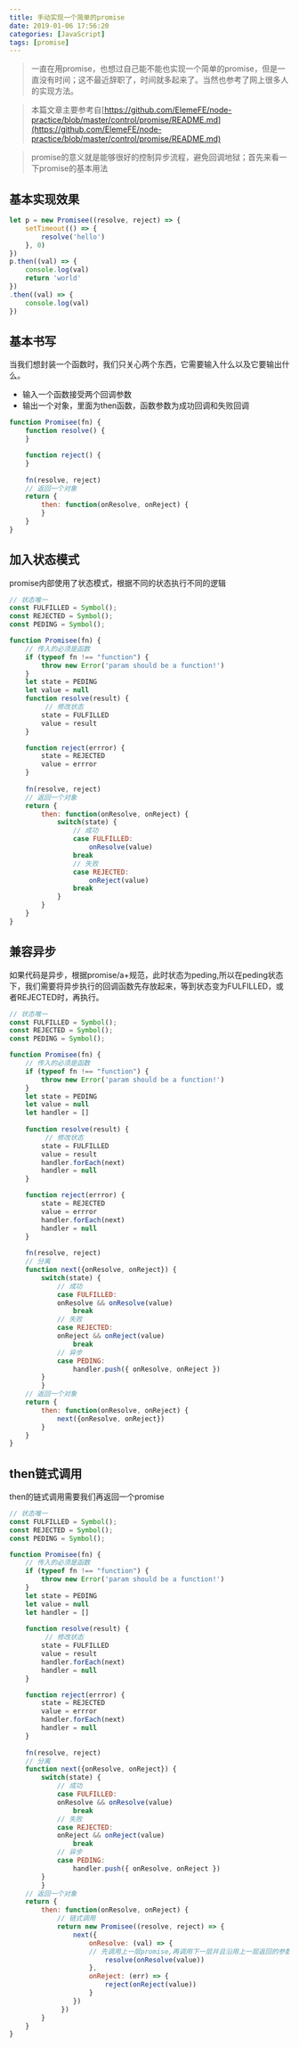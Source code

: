 ```yaml
---
title: 手动实现一个简单的promise
date: 2019-01-06 17:56:20
categories: [JavaScript]
tags: [promise]
---
```

>一直在用promise，也想过自己能不能也实现一个简单的promise，但是一直没有时间；这不最近辞职了，时间就多起来了。当然也参考了网上很多人的实现方法。

<!-- more -->
> 本篇文章主要参考自[https://github.com/ElemeFE/node-practice/blob/master/control/promise/README.md](https://github.com/ElemeFE/node-practice/blob/master/control/promise/README.md)

>promise的意义就是能够很好的控制异步流程，避免回调地狱；首先来看一下promise的基本用法
## 基本实现效果
```javascript
let p = new Promisee((resolve, reject) => {
    setTimeout(() => {
        resolve('hello')
    }, 0)
})
p.then((val) => {
    console.log(val)
    return 'world'
})
.then((val) => {
    console.log(val)
})
```
## 基本书写
当我们想封装一个函数时，我们只关心两个东西，它需要输入什么以及它要输出什么。
* 输入一个函数接受两个回调参数
* 输出一个对象，里面为then函数，函数参数为成功回调和失败回调
```javascript
function Promisee(fn) {
    function resolve() {
    }

    function reject() {
    }
    
    fn(resolve, reject)
    // 返回一个对象
    return {
        then: function(onResolve, onReject) {
        }
    }
}
```
## 加入状态模式
promise内部使用了状态模式，根据不同的状态执行不同的逻辑
```javascript
// 状态唯一
const FULFILLED = Symbol();
const REJECTED = Symbol();
const PEDING = Symbol();

function Promisee(fn) {
    // 传入的必须是函数
    if (typeof fn !== "function") {
        throw new Error('param should be a function!')
    }
    let state = PEDING
    let value = null
    function resolve(result) {
         // 修改状态
        state = FULFILLED
        value = result
    }

    function reject(errror) {
        state = REJECTED
        value = errror
    }
    
    fn(resolve, reject)
    // 返回一个对象
    return {
        then: function(onResolve, onReject) {
            switch(state) {
                // 成功
                case FULFILLED: 
                    onResolve(value)
                break
                // 失败
                case REJECTED: 
                    onReject(value)
                break
            }
        }
    }
}
```
## 兼容异步
如果代码是异步，根据promise/a+规范，此时状态为peding,所以在peding状态下，我们需要将异步执行的回调函数先存放起来，等到状态变为FULFILLED，或者REJECTED时，再执行。
```javascript
// 状态唯一
const FULFILLED = Symbol();
const REJECTED = Symbol();
const PEDING = Symbol();

function Promisee(fn) {
    // 传入的必须是函数
    if (typeof fn !== "function") {
        throw new Error('param should be a function!')
    }
    let state = PEDING
    let value = null
    let handler = []
    
    function resolve(result) {
         // 修改状态
        state = FULFILLED
        value = result
        handler.forEach(next)
		handler = null
    }

    function reject(errror) {
        state = REJECTED
        value = errror
        handler.forEach(next)
		handler = null
    }
    
    fn(resolve, reject)
    // 分离
    function next({onResolve, onReject}) {
        switch(state) {
            // 成功
            case FULFILLED: 
            onResolve && onResolve(value)
                break
            // 失败
            case REJECTED: 
            onReject && onReject(value)
                break
            // 异步
            case PEDING:
                handler.push({ onResolve, onReject })
        }
		}
    // 返回一个对象
    return {
        then: function(onResolve, onReject) {
            next({onResolve, onReject})
        }
    }
}
```
## then链式调用
then的链式调用需要我们再返回一个promise
```javascript
// 状态唯一
const FULFILLED = Symbol();
const REJECTED = Symbol();
const PEDING = Symbol();

function Promisee(fn) {
    // 传入的必须是函数
    if (typeof fn !== "function") {
        throw new Error('param should be a function!')
    }
    let state = PEDING
    let value = null
    let handler = []
    
    function resolve(result) {
         // 修改状态
        state = FULFILLED
        value = result
        handler.forEach(next)
		handler = null
    }

    function reject(errror) {
        state = REJECTED
        value = errror
        handler.forEach(next)
		handler = null
    }
    
    fn(resolve, reject)
    // 分离
    function next({onResolve, onReject}) {
        switch(state) {
            // 成功
            case FULFILLED: 
            onResolve && onResolve(value)
                break
            // 失败
            case REJECTED: 
            onReject && onReject(value)
                break
            // 异步
            case PEDING:
                handler.push({ onResolve, onReject })
        }
		}
    // 返回一个对象
    return {
        then: function(onResolve, onReject) {
        	// 链式调用
            return new Promisee((resolve, reject) => {
                next({
                    onResolve: (val) => {
                    // 先调用上一层promise,再调用下一层并且沿用上一层返回的参数
                        resolve(onResolve(value))
                    },
                    onReject: (err) => {
                        reject(onReject(value))
                    }
                })
             })	
        }
    }
}
```

